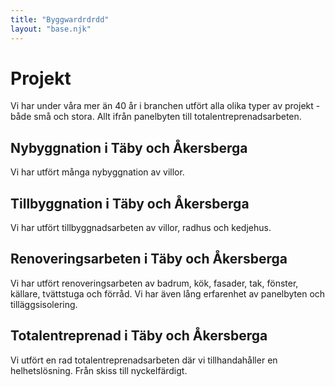 ```yaml
---
title: "Byggwardrdrdd"
layout: "base.njk"
---
```


  <h1>Projekt</h1>
  Vi har under våra mer än 40 år i branchen utfört alla olika typer av
  projekt - både små och stora. Allt ifrån panelbyten till
  totalentreprenadsarbeten.

  <h2>Nybyggnation i Täby och Åkersberga</h2>
  <p>Vi har utfört många nybyggnation av villor.</p>
  <h2>Tillbyggnation i Täby och Åkersberga</h2>
  <p>Vi har utfört tillbyggnadsarbeten av villor, radhus och kedjehus.</p>
  <h2>Renoveringsarbeten i Täby och Åkersberga</h2>
  <p>
    Vi har utfört renoveringsarbeten av badrum, kök, fasader, tak, fönster,
    källare, tvättstuga och förråd. Vi har även lång erfarenhet av
    panelbyten och tilläggsisolering.
  </p>
  <h2>Totalentreprenad i Täby och Åkersberga</h2>
  <p>
    Vi utfört en rad totalentreprenadsarbeten där vi tillhandahåller en
    helhetslösning. Från skiss till nyckelfärdigt.
  </p>
